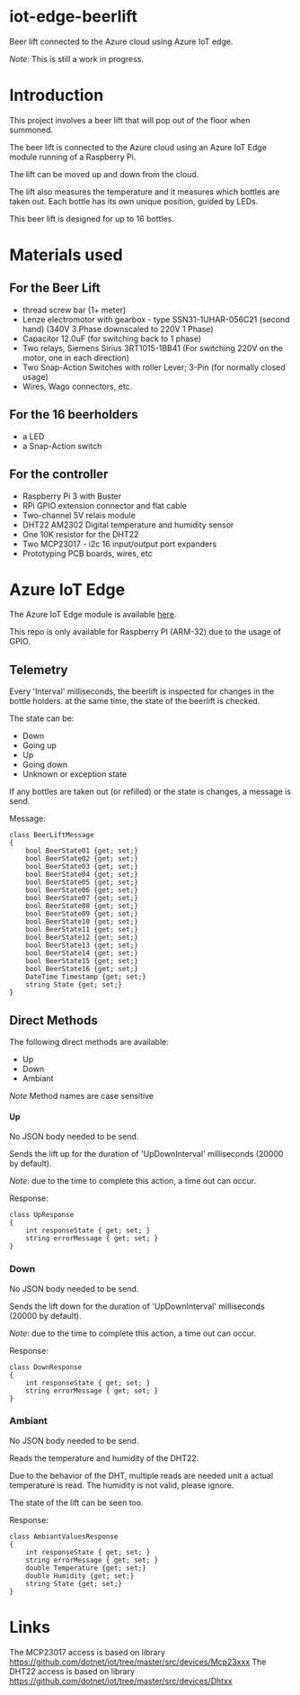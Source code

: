 # iot-edge-beerlift
Beer lift connected to the Azure cloud using Azure IoT edge.

*Note*: This is still a work in progress. 

# Introduction

This project involves a beer lift that will pop out of the floor when summoned.

The beer lift is connected to the Azure cloud using an Azure IoT Edge module running of a Raspberry Pi. 

The lift can be moved up and down from the cloud. 

The lift also measures the temperature and it measures which bottles are taken out. Each bottle has its own unique position, guided by LEDs. 

This beer lift is designed for up to 16 bottles.

# Materials used

## For the Beer Lift
* thread screw bar (1+ meter)
* Lenze electromotor with gearbox - type SSN31-1UHAR-056C21 (second hand) (340V 3 Phase downscaled to 220V 1 Phase)
* Capacitor 12.0uF (for switching back to 1 phase)
* Two relays, Siemens Sirius 3RT1015-1BB41 (For switching 220V on the motor, one in each direction)
* Two Snap-Action Switches with roller Lever; 3-Pin (for normally closed usage)
* Wires, Wago connectors, etc.

## For the 16 beerholders

* a LED
* a Snap-Action switch

## For the controller
* Raspberry Pi 3 with Buster
* RPi GPIO extension connector and flat cable
* Two-channel 5V relais module
* DHT22 AM2302 Digital temperature and humidity sensor
* One 10K resistor for the DHT22
* Two MCP23017 - i2c 16 input/output port expanders
* Prototyping PCB boards, wires, etc


# Azure IoT Edge

The Azure IoT Edge module is available [here](https://hub.docker.com/repository/docker/svelde/iot-edge-beerlift).

This repo is only available for Raspberry PI (ARM-32) due to the usage of GPIO.

## Telemetry

Every 'Interval' milliseconds, the beerlift is inspected for changes in the bottle holders. at the same time, the state of the beerlift is checked.

The state can be:

* Down
* Going up
* Up
* Going down
* Unknown or exception state

If any bottles are taken out (or refilled) or the state is changes, a message is send.

Message:

```
class BeerLiftMessage
{
    bool BeerState01 {get; set;}
    bool BeerState02 {get; set;}
    bool BeerState03 {get; set;}
    bool BeerState04 {get; set;}
    bool BeerState05 {get; set;}
    bool BeerState06 {get; set;}
    bool BeerState07 {get; set;}
    bool BeerState08 {get; set;}
    bool BeerState09 {get; set;}
    bool BeerState10 {get; set;}
    bool BeerState11 {get; set;}
    bool BeerState12 {get; set;}
    bool BeerState13 {get; set;}
    bool BeerState14 {get; set;}
    bool BeerState15 {get; set;}
    bool BeerState16 {get; set;}
    DateTime Timestamp {get; set;}
    string State {get; set;}
}
```

## Direct Methods

The following direct methods are available:

* Up
* Down
* Ambiant

*Note* Method names are case sensitive

#### Up

No JSON body needed to be send.

Sends the lift up for the duration of 'UpDownInterval' milliseconds (20000 by default).

*Note*: due to the time to complete this action, a time out can occur.

Response:

```
class UpResponse 
{
    int responseState { get; set; }
    string errorMessage { get; set; }
}
```

### Down

No JSON body needed to be send.

Sends the lift down for the duration of 'UpDownInterval' milliseconds (20000 by default).

*Note*: due to the time to complete this action, a time out can occur.

Response:

```
class DownResponse 
{
    int responseState { get; set; }
    string errorMessage { get; set; }
}
```

### Ambiant

No JSON body needed to be send.

Reads the temperature and humidity of the DHT22.

Due to the behavior of the DHT, multiple reads are needed unit a actual temperature is read. The humidity is not valid, please ignore.

The state of the lift can be seen too. 

Response:

```
class AmbiantValuesResponse 
{
    int responseState { get; set; }
    string errorMessage { get; set; }
    double Temperature {get; set;}
    double Humidity {get; set;}    
    string State {get; set;}
}
```

# Links

The MCP23017 access is based on library https://github.com/dotnet/iot/tree/master/src/devices/Mcp23xxx
The DHT22 access is based on library https://github.com/dotnet/iot/tree/master/src/devices/Dhtxx 
